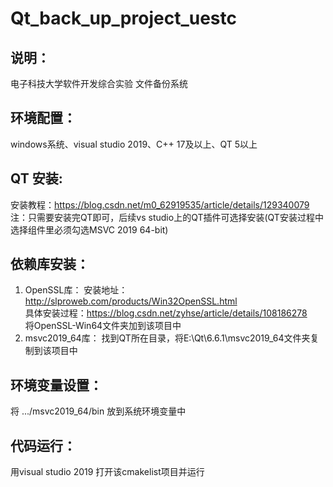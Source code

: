 # Qt_back_up_project_uestc
## 说明：
电子科技大学软件开发综合实验 文件备份系统
## 环境配置：
windows系统、visual studio 2019、C++ 17及以上、QT 5以上
## QT 安装:
安装教程：https://blog.csdn.net/m0_62919535/article/details/129340079  
注：只需要安装完QT即可，后续vs studio上的QT插件可选择安装(QT安装过程中选择组件里必须勾选MSVC 2019 64-bit)
## 依赖库安装：
1. OpenSSL库：
安装地址：http://slproweb.com/products/Win32OpenSSL.html  
具体安装过程：https://blog.csdn.net/zyhse/article/details/108186278  
将OpenSSL-Win64文件夹加到该项目中
3. msvc2019_64库：
找到QT所在目录，将E:\Qt\6.6.1\msvc2019_64文件夹复制到该项目中
## 环境变量设置：
将 .../msvc2019_64/bin 放到系统环境变量中
## 代码运行：
用visual studio 2019 打开该cmakelist项目并运行
